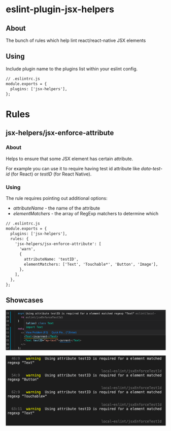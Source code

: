 # eslint-plugin-jsx-helpers

## About

The bunch of rules which help lint react/react-native JSX elements

## Using

Include plugin name to the plugins list within your eslint config.

```
// .eslintrc.js
module.exports = {
  plugins: ['jsx-helpers'],
};
```

# Rules

## jsx-helpers/jsx-enforce-attribute

### About

Helps to ensure that some JSX element has certain attribute.

For example you can use it to require having test id attribute like _data-test-id_ (for React) or _testID_ (for React Native).

### Using

The rule requires pointing out additional options:

- _attributeName_ - the name of the attribute
- _elementMatchers_ - the array of RegExp matchers to determine which

```
// .eslintrc.js
module.exports = {
  plugins: ['jsx-helpers'],
  rules: {
    'jsx-helpers/jsx-enforce-attribute': [
      'warn',
      {
        attributeName: 'testID',
        elementMatchers: ['Text', 'Touchable*', 'Button', 'Image'],
      },
    ],
  },
};
```

## Showcases

![rule-popup](./docs/jsx-enforce-attribute-rule-popup.png)

![cli-report](./docs/jsx-enforce-attribute-cli-report.png)
